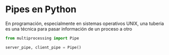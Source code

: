 # Pipes en Python

En programación, especialmente en sistemas operativos UNIX, una tuberia es una técnica para pasar información de un proceso a otro

```python
from multiprocessing import Pipe

server_pipe, client_pipe = Pipe()
```